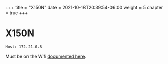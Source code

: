 +++
title = "X150N"
date = 2021-10-18T20:39:54-06:00
weight = 5
chapter = true
+++

# X150N

```txt
Host: 172.21.0.8
```

Must be on the Wifi [documented here](/router-lab/).
